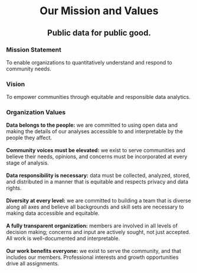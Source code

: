 <div align="center">

# Our Mission and Values 
## Public data for public good.
</div>

### Mission Statement
To enable organizations to quantitatively understand and respond to community needs.

### Vision
To empower communities through equitable and responsible data analytics. 

### Organization Values 
**Data belongs to the people:** we are committed to using open data and making the details of our analyses accessible to and interpretable by the people they affect.
<br><br>
**Community voices must be elevated:** we exist to serve communities and believe their needs, opinions, and concerns must be incorporated at every stage of analysis. 
<br><br>
**Data responsibility is necessary:** data must be collected, analyzed, stored, and distributed in a manner that is equitable and respects privacy and data rights. 
<br><br>
**Diversity at every level:** we are committed to building a team that is diverse along all axes and believe all backgrounds and skill sets are necessary to making data accessible and equitable.
<br><br>
**A fully transparent organization:** members are involved in all levels of decision making; concerns and input are actively sought, not just accepted. All work is well-documented and interpretable. 
<br><br>
**Our work benefits everyone:** we exist to serve the community, and that includes our members. Professional interests and growth opportunities drive all assignments. 